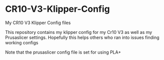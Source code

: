 # CR10-V3-Klipper-Config
My CR10 V3 Klipper Config files

This repository contains my klipper config for my Cr10 V3 as well as my Prusaslicer settings. Hopefully this helps others who ran into issues finding working configs

Note that the prusaslicer config file is set for using PLA+
